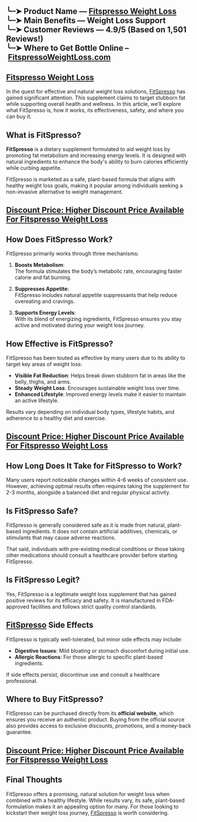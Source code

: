 <h2>╰┈➤ Product Name &mdash;&nbsp;<a href="https://gadgetstrack.com/fitspresso-weight-loss-buy/">Fitspresso Weight Loss</a><br />╰┈➤ Main Benefits &mdash; Weight Loss Support<br />╰┈➤ Customer Reviews &mdash; 4.9/5 (Based on 1,501 Reviews!)&zwj;<br />╰┈➤ Where to Get Bottle Online &ndash;&nbsp;<a href="https://gadgetstrack.com/fitspresso-weight-loss-buy/">FitspressoWeightLoss.com</a></h2>
<h2><strong><a href="https://gadgetstrack.com/fitspresso-weight-loss-buy/">Fitspresso Weight Loss</a></strong></h2>

<p>In the quest for effective and natural weight loss solutions, <a href="https://www.facebook.com/FitspressoCoffeeWeightLossSupplement/">FitSpresso</a>&nbsp;has gained significant attention. This supplement claims to target stubborn fat while supporting overall health and wellness. In this article, we&rsquo;ll explore what FitSpresso is, how it works, its effectiveness, safety, and where you can buy it.</p>

<h2>What is FitSpresso?</h2>
<p><strong>FitSpresso</strong> is a dietary supplement formulated to aid weight loss by promoting fat metabolism and increasing energy levels. It is designed with natural ingredients to enhance the body's ability to burn calories efficiently while curbing appetite.</p>
<p>FitSpresso is marketed as a safe, plant-based formula that aligns with healthy weight loss goals, making it popular among individuals seeking a non-invasive alternative to weight management.</p>
<h2><a href="https://gadgetstrack.com/fitspresso-weight-loss-buy/">Discount Price: Higher Discount Price Available For Fitspresso Weight Loss</a></h2>
<h2>How Does FitSpresso Work?</h2>
<p>FitSpresso primarily works through three mechanisms:</p>
<ol>
<li>
<p><strong>Boosts Metabolism</strong>:<br />The formula stimulates the body&rsquo;s metabolic rate, encouraging faster calorie and fat burning.</p>
</li>
<li>
<p><strong>Suppresses Appetite</strong>:<br />FitSpresso includes natural appetite suppressants that help reduce overeating and cravings.</p>
</li>
<li>
<p><strong>Supports Energy Levels</strong>:<br />With its blend of energizing ingredients, FitSpresso ensures you stay active and motivated during your weight loss journey.</p>
</li>
</ol>
<h2>How Effective is FitSpresso?</h2>
<p>FitSpresso has been touted as effective by many users due to its ability to target key areas of weight loss:</p>
<ul>
<li><strong>Visible Fat Reduction</strong>: Helps break down stubborn fat in areas like the belly, thighs, and arms.</li>
<li><strong>Steady Weight Loss</strong>: Encourages sustainable weight loss over time.</li>
<li><strong>Enhanced Lifestyle</strong>: Improved energy levels make it easier to maintain an active lifestyle.</li>
</ul>
<p>Results vary depending on individual body types, lifestyle habits, and adherence to a healthy diet and exercise.</p>
<h2><a href="https://gadgetstrack.com/fitspresso-weight-loss-buy/">Discount Price: Higher Discount Price Available For Fitspresso Weight Loss</a></h2>
<h2>How Long Does It Take for FitSpresso to Work?</h2>
<p>Many users report noticeable changes within 4-6 weeks of consistent use. However, achieving optimal results often requires taking the supplement for 2-3 months, alongside a balanced diet and regular physical activity.</p>
<h2>Is FitSpresso Safe?</h2>
<p>FitSpresso is generally considered safe as it is made from natural, plant-based ingredients. It does not contain artificial additives, chemicals, or stimulants that may cause adverse reactions.</p>
<p>That said, individuals with pre-existing medical conditions or those taking other medications should consult a healthcare provider before starting FitSpresso.</p>
<h2>Is FitSpresso Legit?</h2>
<p>Yes, FitSpresso is a legitimate weight loss supplement that has gained positive reviews for its efficacy and safety. It is manufactured in FDA-approved facilities and follows strict quality control standards.</p>
<h2><a href="https://www.facebook.com/groups/888692966584917">FitSpresso</a> Side Effects</h2>
<p>FitSpresso is typically well-tolerated, but minor side effects may include:</p>
<ul>
<li><strong>Digestive Issues</strong>: Mild bloating or stomach discomfort during initial use.</li>
<li><strong>Allergic Reactions</strong>: For those allergic to specific plant-based ingredients.</li>
</ul>
<p>If side effects persist, discontinue use and consult a healthcare professional.</p>
<h2>Where to Buy FitSpresso?</h2>
<p>FitSpresso can be purchased directly from its <strong>official website</strong>, which ensures you receive an authentic product. Buying from the official source also provides access to exclusive discounts, promotions, and a money-back guarantee.</p>
<h2><a href="https://gadgetstrack.com/fitspresso-weight-loss-buy/">Discount Price: Higher Discount Price Available For Fitspresso Weight Loss</a></h2>
<h2>Final Thoughts</h2>
<p>FitSpresso offers a promising, natural solution for weight loss when combined with a healthy lifestyle. While results vary, its safe, plant-based formulation makes it an appealing option for many. For those looking to kickstart their weight loss journey, <a href="https://www.facebook.com/events/929808105282947/">FitSpresso</a> is worth considering.</p>
